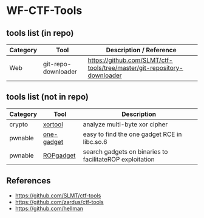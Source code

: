 WF-CTF-Tools
===

## tools list (in repo)
| Category | Tool | Description / Reference |
|----------|------|-------------|
| Web | git-repo-downloader | https://github.com/SLMT/ctf-tools/tree/master/git-repository-downloader |

## tools list (not in repo)
| Category | Tool | Description |
|----------|------|-------------|
| crypto | [xortool](https://github.com/hellman/xortool) | analyze multi-byte xor cipher |
| pwnable | [one-gadget](https://github.com/david942j/one_gadget) | easy to find the one gadget RCE in libc.so.6 |
| pwnable | [ROPgadget](https://github.com/JonathanSalwan/ROPgadget) | search gadgets on binaries to facilitateROP exploitation |
    


## References
* https://github.com/SLMT/ctf-tools
* https://github.com/zardus/ctf-tools
* https://github.com/hellman
